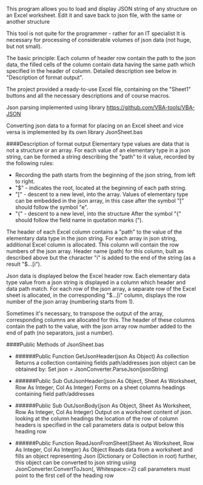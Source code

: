This program allows you to load and display JSON string of any structure on an Excel worksheet.
Edit it and save back to json file, with the same or another structure

This tool is not quite for the programmer - rather for an IT specialist
It is necessary for processing of considerable volumes of json data (not huge, but not small).

The basic principle: 
Each column of header row contain the path to the json data, the filled cells of the column contain data having the same path which specified in the header of column. Detailed description see below in "Description of format output".

The project provided a ready-to-use Excel file, containing on the "Sheet1" buttons and all the necessary descriptions and of course macros.

Json parsing implemented using library https://github.com/VBA-tools/VBA-JSON

Converting json data to a format for placing on an Excel sheet and vice versa is implemented by its own library JsonSheet.bas

####Description of format output
Elementary type values are data that is not a structure or an array.
For each value of an elementary type in a json string, can be formed a string describing the "path" to it value, recorded by the following rules:
* Recording the path starts from the beginning of the json string, from left to right.
* "$" - indicates the root, located at the beginning of each path string.
*  "[" - descent to a new level, into the array.
Values of elementary type can be embedded in the json array, in this case after the symbol "[" should follow the symbol "e".
* "{" - descent to a new level, into the structure
After the symbol "{" should follow the field name in quotation marks (").

The header of each Excel column contains a "path" to the value of the elementary data type in the json string.
For each array in json string, additional Excel column is allocated. This column will contain the row numbers of the json array.
Header name (path) for this column, built as described above but the character "i" is added to the end of the string (as a result "$...[i").

Json data is displayed below the Excel header row.
Each elementary data type value from a json string is displayed in a column which header and data path match.
For each row of the json array, a separate row of the Excel sheet is allocated, in the corresponding "$...[i" column, displays the row number of the json array (numbering starts from 1).

Sometimes it's necessary, to transpose the output of the array, corresponding columns are allocated for this.
The header of these columns contain the path to the value, with the json array row number added to the end of path (no separators, just a number).

####Public Methods of JsonSheet.bas
* ######Public Function GetJsonHeader(json As Object) As collection
  Returns a collection containing fields path/addresses
  json object can be obtained by: Set json = JsonConverter.ParseJson(jsonString)

* ######Public Sub OutJsonHeader(json As Object, Sheet As Worksheet, Row As Integer, Col As Integer)
  Forms on a sheet columns headings containing field path/addresses

* ######Public Sub OutJsonBody(json As Object, Sheet As Worksheet, Row As Integer, Col As Integer)
  Output on a worksheet content of json. looking at the column headings
  the location of the row of column headers is specified in the call parameters
  data is output below this heading row

* ######Public Function ReadJsonFromSheet(Sheet As Worksheet, Row As Integer, Col As Integer) As Object
  Reads data from a worksheet and fills an object representing Json (Dictionary or Collection in root)
  further, this object can be converted to json string using JsonConverter.ConvertToJson(<object>, Whitespace:=2)
  call parameters must point to the first cell of the heading row
